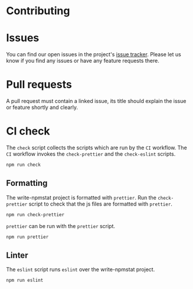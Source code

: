 # Contributing

# Issues

You can find our open issues in the project's [issue tracker](https://github.com/veghdev/write-npmstat/issues). Please let us know if you find any issues or have any feature requests there.

# Pull requests

A pull request must contain a linked issue, its title should explain the issue or feature shortly and clearly.

# CI check

The `check` script collects the scripts which are run by the `CI` workflow.
The `CI` workflow invokes the `check-prettier` and the `check-eslint` scripts.

```sh
npm run check
```

## Formatting

The write-npmstat project is formatted with `prettier`.
Run the `check-prettier` script to check that the js files are formatted with `prettier`.

```sh
npm run check-prettier
```

`prettier` can be run with the `prettier` script.

```sh
npm run prettier
```

## Linter

The `eslint` script runs `eslint` over the write-npmstat project.

```sh
npm run eslint
```
